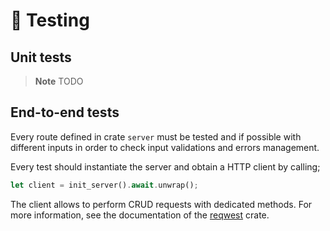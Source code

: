 # 💯 Testing

## Unit tests

> **Note**
> TODO

## End-to-end tests

Every route defined in crate `server` must be tested and if possible with
different inputs in order to check input validations and errors management.

Every test should instantiate the server and obtain a HTTP client by calling;

```rust
let client = init_server().await.unwrap();
```

The client allows to perform CRUD requests with dedicated methods. For more
information, see the documentation of the [reqwest][0] crate.

[0]: https://docs.rs/reqwest/latest/reqwest/
